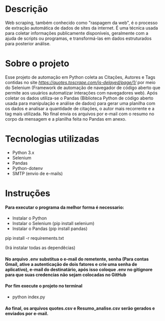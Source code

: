 # Descrição
Web scraping, também conhecido como "raspagem da web", é o processo de extração automática de dados de sites da internet. É uma técnica usada para coletar informações publicamente disponíveis, geralmente com a ajuda de scripts ou programas, e transformá-las em dados estruturados para posterior análise.

# Sobre o projeto
Esse projeto de automação em Python coleta as Citações, Autores e Tags contidas no site _https://quotes.toscrape.com/js-delayed/page/1/_ por meio do Selenium  (Framework de automação de navegador de código aberto que permite aos usuários automatizar interações com navegadores web).
Após coletar os dados utiliza-se o Pandas (Biblioteca Python de código aberto usada para manipulação e análise de dados) para gerar uma planilha com os dados e analisar a quantidade de citações, o autor mais recorrente e a tag mais utilizada.
No final envia os arquivos por e-mail com o resumo no corpo da mensagem e a planilha feita no Pandas em anexo.

# Tecnologias utilizadas
- Python 3.x
- Selenium
- Pandas
- Python-dotenv
- SMTP (envio de e-mails)

# Instruções


#### Para executar o programa da melhor forma é necessario:
* Instalar o Python
* Instalar o Selenium (pip install selenium)
* Instalar o Pandas (pip install pandas)

pip install -r requirements.txt 

(Irá instalar todas as dependêcias)

#### No arquivo .env substitua o e-mail do remetente, senha (Para contas Gmail, ative a autenticação de dois fatores e crie uma senha de aplicativo), e-mail do destinatário, após isso coloque .env no gitignore para que suas credencias não sejam colocadas no GitHub

#### Por fim execute o projeto no terminal
- python index.py

#### Ao final, os arquivos quotes.csv e Resumo_analise.csv serão gerados e enviados por e-mail.
